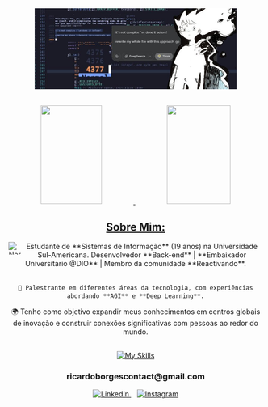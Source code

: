 <div align = center>

  <img src="x.jpg" alt="banner" width="400">

</div>

##

<div>
  <a href="https://https://github.com/9Neres">
  <div align="center">  
    <img width="49%" height="195px" src="https://github-readme-stats.vercel.app/api?username=9Neres&show_icons=true&count_private=true&hide_border=true&title_color=58A6FF&icon_color=58A6FF&text_color=c9d1d9&bg_color=0d1117" alt="" /> 
    <img width="50%" height="195px" src="https://github-readme-stats.vercel.app/api/top-langs/?username=9Neres&layout=compact&hide_border=true&title_color=58A6FF&text_color=58A6FF&bg_color=0d1117"/>
  </div> 
</div>

<section align="center" class="Sobre Mim">
   <h2>Sobre Mim:</h2>
   <a>
     <img align="left" alt="Neres-Js" height="25" width="25" src="https://www.bandeirasnacionais.com/data/flags/emoji/twitter/256x256/br.png"> Estudante de **Sistemas de Informação** (19 anos) na Universidade Sul-Americana.
    Desenvolvedor **Back-end** | **Embaixador Universitário @DIO** | Membro da comunidade **Reactivando**. <br><br>

    🎤 Palestrante em diferentes áreas da tecnologia, com experiências abordando **AGI** e **Deep Learning**.

🌍 Tenho como objetivo expandir meus conhecimentos em centros globais de inovação e construir conexões significativas com pessoas ao redor do mundo.


   </a>
</section>

<section align="center" class="Tecnologias">
    <h2></h2>
    <div>
      <a href="https://skillicons.dev">
        <img src="https://skillicons.dev/icons?i=java,spring,maven,hibernate,postgres,github,git,postman,html,css,docker,js" alt="My Skills">
      </a>
    </div>
    <h3>ricardoborgescontact@gmail.com</h3>

  <div align="center">
  <a href="https://www.linkedin.com/in/ricardo-neres-6048ab247/" target="_blank">
    <img src="https://skillicons.dev/icons?i=linkedin" alt="LinkedIn" />
  </a>
  &nbsp;&nbsp;
  <a href="https://www.instagram.com/9.neres/" target="_blank">
    <img src="https://skillicons.dev/icons?i=instagram" alt="Instagram" />
  </a>
</div>
</section>
